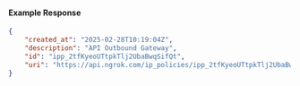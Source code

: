 <!-- Code generated for API Clients. DO NOT EDIT. -->

#### Example Response

```json
{
	"created_at": "2025-02-28T10:19:04Z",
	"description": "API Outbound Gateway",
	"id": "ipp_2tfKyeoUTtpkTlj2UbaBwqSifQt",
	"uri": "https://api.ngrok.com/ip_policies/ipp_2tfKyeoUTtpkTlj2UbaBwqSifQt"
}
```
